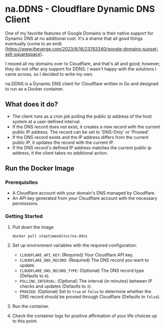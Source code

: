 # na.DDNS - Cloudflare Dynamic DNS Client

One of my favorite features of Google Domains is their native support for Dynamic DNS at no additional cost. It's a shame that all good things eventually (come to an end)[https://www.theverge.com/2023/6/16/23763340/google-domains-sunset-sell-squarespace].

I moved all my domains over to Cloudflare, and that's all and good; however, they do not offer any support for DDNS. I wasn't happy with the solutions I came across, so I decided to write my own.

na.DDNS is a Dynamic DNS client for Cloudflare written in Go and designed to run as a Docker container.


## What does it do?

- The client runs as a cron job polling the public ip address of the host system at a user-defined interval.
- If the DNS record does not exist, it creates a new record with the current public IP address. The record can be set to 'DNS-Only' or 'Proxied'.
- If the DNS record exists and the IP address differs from the current public IP, it updates the record with the current IP.
- If the DNS record's defined IP address matches the current public ip address, it the client takes no additional action.

## Run the Docker Image
### Prerequisites
- A Cloudflare account with your domain's DNS managed by Cloudflare.
- An API key generated from your Cloudflare account with the necessary permissions.

### Getting Started
1. Pull down the image
     ```shell
     docker pull steptimeeditor/na.ddns
     ```
2. Set up environment variables with the required configuration:

   - `CLOUDFLARE_API_KEY`: (Required) Your Cloudflare API key.
   - `CLOUDFLARE_DNS_RECORD`: (Required) The DNS record you want to update.
   - `CLOUDFLARE_DNS_RECORD_TYPE`: (Optional) The DNS record type (Defaults to `A`).
   - `POLLING_INTERVAL`: (Optional) The interval (in minutes) between IP checks and updates (Defaults to `3`).
   - `PROXIED`: (Optional) Set to `true` or `false` to determine whether the DNS record should be proxied through Cloudflare (Defaults to `false`).

3. Run the container.
4. Check the container logs for positive affirmation of your life choices up to this point.
